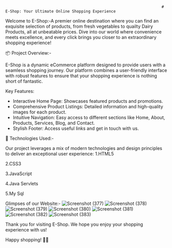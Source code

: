                                                                         # E-Shop: Your Ultimate Online Shopping Experience

Welcome to E-Shop:-A premier online destination where you can find an exquisite selection of products, from fresh vegetables to quailty Dairy Products, all at unbeatable prices. Dive into our world where convenience meets excellence, and every click brings you closer to an extraordinary shopping experience!

📦 Project Overview:-

E-Shop is a dynamic eCommerce platform designed to provide users with a seamless shopping journey. Our platform combines a user-friendly interface with robust features to ensure that your shopping experience is nothing short of fantastic. 

Key Features:
- Interactive Home Page: Showcases featured products and promotions.
- Comprehensive Product Listings: Detailed information and high-quality images for each product.
- Intuitive Navigation: Easy access to different sections like Home, About, Products, Services, Blog, and Contact.
- Stylish Footer: Access useful links and get in touch with us.

🚀 Technologies Used:-

Our project leverages a mix of modern technologies and design principles to deliver an exceptional user experience:
1.HTML5

2.CSS3

3.JavaScript

4.Java Servlets

5.My Sql

Glimpses of our Website:-
![Screenshot (377)](https://github.com/user-attachments/assets/ed42ef82-d834-4849-89bb-a153ce58964e)
![Screenshot (378)](https://github.com/user-attachments/assets/903802b6-0b20-47d4-94f5-35376150e05b)
![Screenshot (379)](https://github.com/user-attachments/assets/2a16b091-bc56-42a5-842f-2f3e1ce79499)
![Screenshot (380)](https://github.com/user-attachments/assets/77d579b4-6a9a-448f-840b-6fe7b39ac7e8)
![Screenshot (381)](https://github.com/user-attachments/assets/ced7b76a-e51c-4a5f-b9b8-726e88ae2419)
![Screenshot (382)](https://github.com/user-attachments/assets/4a2ba251-1000-4c14-a3fc-a071fae78ab0)
![Screenshot (383)](https://github.com/user-attachments/assets/b1c3fc65-62fe-4be4-8890-1881ed1d1203)

Thank you for visiting E-Shop. We hope you enjoy your shopping experience with us!

Happy shopping! 🛒✨
